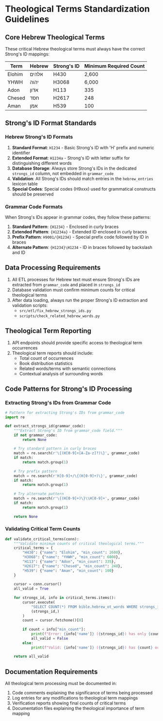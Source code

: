 # Theological Terms Standardization Guidelines

## Core Hebrew Theological Terms

These critical Hebrew theological terms must always have the correct Strong's ID mappings:

| Term | Hebrew | Strong's ID | Minimum Required Count |
|------|--------|-------------|------------------------|
| Elohim | אלהים | H430 | 2,600 |
| YHWH | יהוה | H3068 | 6,000 |
| Adon | אדון | H113 | 335 |
| Chesed | חסד | H2617 | 248 |
| Aman | אמן | H539 | 100 |

## Strong's ID Format Standards

### Hebrew Strong's ID Formats

1. **Standard Format**: `H1234` - Basic Strong's ID with 'H' prefix and numeric identifier
2. **Extended Format**: `H1234a` - Strong's ID with letter suffix for distinguishing different words
3. **Database Storage**: Always store Strong's IDs in the dedicated `strongs_id` column, not embedded in `grammar_code`
4. **Validation**: All Strong's IDs should match entries in the `hebrew_entries` lexicon table
5. **Special Codes**: Special codes (H9xxx) used for grammatical constructs should be preserved

### Grammar Code Formats

When Strong's IDs appear in grammar codes, they follow these patterns:

1. **Standard Pattern**: `{H1234}` - Enclosed in curly braces
2. **Extended Pattern**: `{H1234a}` - Extended ID enclosed in curly braces
3. **Prefix Pattern**: `H9001/{H1234}` - Special prefix code followed by ID in braces
4. **Alternate Pattern**: `{H1234}\H1234` - ID in braces followed by backslash and ID

## Data Processing Requirements

1. All ETL processes for Hebrew text must ensure Strong's IDs are extracted from `grammar_code` and placed in `strongs_id`
2. Database validation must confirm minimum counts for critical theological terms
3. After data loading, always run the proper Strong's ID extraction and validation scripts:
   - `src/etl/fix_hebrew_strongs_ids.py`
   - `scripts/check_related_hebrew_words.py`

## Theological Term Reporting

1. API endpoints should provide specific access to theological term occurrences 
2. Theological term reports should include:
   - Total count of occurrences
   - Book distribution statistics
   - Related words/terms with semantic connections
   - Contextual analysis of surrounding words

## Code Patterns for Strong's ID Processing

### Extracting Strong's IDs from Grammar Code

```python
# Pattern for extracting Strong's IDs from grammar_code
import re

def extract_strongs_id(grammar_code):
    """Extract Strong's ID from grammar_code field."""
    if not grammar_code:
        return None
        
    # Try standard pattern in curly braces
    match = re.search(r'\{(H[0-9]+[A-Za-z]?)\}', grammar_code)
    if match:
        return match.group(1)
        
    # Try prefix pattern
    match = re.search(r'H[0-9]+/\{(H[0-9]+)\}', grammar_code)
    if match:
        return match.group(1)
        
    # Try alternate pattern
    match = re.search(r'\{(H[0-9]+)\}\\H[0-9]+', grammar_code)
    if match:
        return match.group(1)
        
    return None
```

### Validating Critical Term Counts

```python
def validate_critical_terms(conn):
    """Validate minimum counts of critical theological terms."""
    critical_terms = {
        "H430": {"name": "Elohim", "min_count": 2600},
        "H3068": {"name": "YHWH", "min_count": 6000},
        "H113": {"name": "Adon", "min_count": 335},
        "H2617": {"name": "Chesed", "min_count": 248},
        "H539": {"name": "Aman", "min_count": 100}
    }
    
    cursor = conn.cursor()
    all_valid = True
    
    for strongs_id, info in critical_terms.items():
        cursor.execute(
            "SELECT COUNT(*) FROM bible.hebrew_ot_words WHERE strongs_id = %s",
            (strongs_id,)
        )
        count = cursor.fetchone()[0]
        
        if count < info["min_count"]:
            print(f"Error: {info['name']} ({strongs_id}) has only {count} occurrences, expected {info['min_count']}")
            all_valid = False
        else:
            print(f"Valid: {info['name']} ({strongs_id}) has {count} occurrences")
    
    return all_valid
```

## Documentation Requirements

All theological term processing must be documented in:

1. Code comments explaining the significance of terms being processed
2. Log entries for any modifications to theological term mappings
3. Verification reports showing final counts of critical terms
4. Documentation files explaining the theological importance of term mapping 